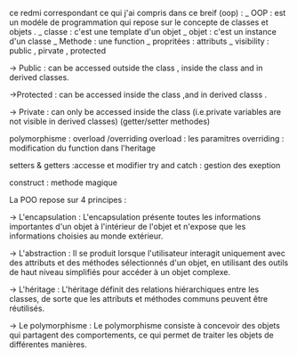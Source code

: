 ce redmi correspondant ce qui j'ai compris dans ce breif (oop) : 
_ OOP : est un modéle de programmation qui repose sur le concepte de classes et objets .
_ classe : c'est une template d'un objet 
_ objet : c'est un instance d'un classe
_ Methode : une function
_ propritées : attributs 
_ visibility : public , pirvate , protected

-> Public : can be accessed outside the class , inside the class and in derived classes.

->Protected : can be accessed inside the class ,and in derived classs . 

-> Private : can only be accessed inside the class (i.e.private variables are not visible in derived classes) (getter/setter methodes)


polymorphisme : overload /overriding
overload : les paramitres
overriding : modification du function dans l'heritage


setters & getters :accesse et modifier
try and catch : gestion des exeption 

construct : methode magique 


La POO repose sur 4 principes :

-> L'encapsulation : L'encapsulation présente toutes les informations importantes d'un objet à l'intérieur de l'objet et n'expose que les informations choisies au monde    extérieur.

-> L'abstraction : Il se produit lorsque l'utilisateur interagit uniquement avec des attributs et des méthodes sélectionnés d'un objet, en utilisant des outils de haut niveau simplifiés pour accéder à un objet complexe.

-> L'héritage : L'héritage définit des relations hiérarchiques entre les classes, de sorte que les attributs et méthodes communs peuvent être réutilisés. 

-> Le polymorphisme : Le polymorphisme consiste à concevoir des objets qui partagent des comportements, ce qui permet de traiter les objets de différentes manières. 